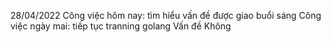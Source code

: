28/04/2022
Công việc hôm nay: tìm hiểu vấn đề được giao buổi sáng
Công việc ngày mai:
tiếp tục tranning golang
Vấn đề
Không
